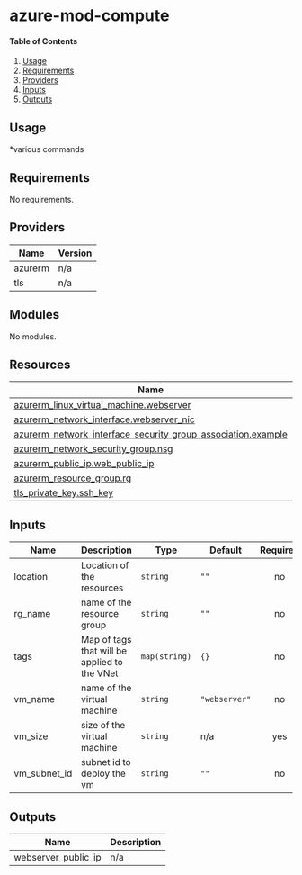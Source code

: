 # azure-mod-compute

#### Table of Contents
1. [Usage](#usage)
2. [Requirements](#requirements)
3. [Providers](#Providers)
4. [Inputs](#inputs)
5. [Outputs](#outputs)
## Usage
*various commands
<!-- BEGINNING OF PRE-COMMIT-TERRAFORM DOCS HOOK -->
## Requirements

No requirements.

## Providers

| Name | Version |
|------|---------|
| azurerm | n/a |
| tls | n/a |

## Modules

No modules.

## Resources

| Name | Type |
|------|------|
| [azurerm_linux_virtual_machine.webserver](https://registry.terraform.io/providers/hashicorp/azurerm/latest/docs/resources/linux_virtual_machine) | resource |
| [azurerm_network_interface.webserver_nic](https://registry.terraform.io/providers/hashicorp/azurerm/latest/docs/resources/network_interface) | resource |
| [azurerm_network_interface_security_group_association.example](https://registry.terraform.io/providers/hashicorp/azurerm/latest/docs/resources/network_interface_security_group_association) | resource |
| [azurerm_network_security_group.nsg](https://registry.terraform.io/providers/hashicorp/azurerm/latest/docs/resources/network_security_group) | resource |
| [azurerm_public_ip.web_public_ip](https://registry.terraform.io/providers/hashicorp/azurerm/latest/docs/resources/public_ip) | resource |
| [azurerm_resource_group.rg](https://registry.terraform.io/providers/hashicorp/azurerm/latest/docs/resources/resource_group) | resource |
| [tls_private_key.ssh_key](https://registry.terraform.io/providers/hashicorp/tls/latest/docs/resources/private_key) | resource |

## Inputs

| Name | Description | Type | Default | Required |
|------|-------------|------|---------|:--------:|
| location | Location of the resources | `string` | `""` | no |
| rg\_name | name of the resource group | `string` | `""` | no |
| tags | Map of tags that will be applied to the VNet | `map(string)` | `{}` | no |
| vm\_name | name of the virtual machine | `string` | `"webserver"` | no |
| vm\_size | size of the virtual machine | `string` | n/a | yes |
| vm\_subnet\_id | subnet id to deploy the vm | `string` | `""` | no |

## Outputs

| Name | Description |
|------|-------------|
| webserver\_public\_ip | n/a |
<!-- END OF PRE-COMMIT-TERRAFORM DOCS HOOK -->
